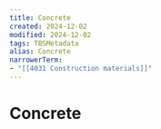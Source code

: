 ```yaml
---
title: Concrete
created: 2024-12-02
modified: 2024-12-02
tags: TBSMetadata
alias: Concrete
narrowerTerm:
- "[[4031 Construction materials]]"
---
```

# Concrete
